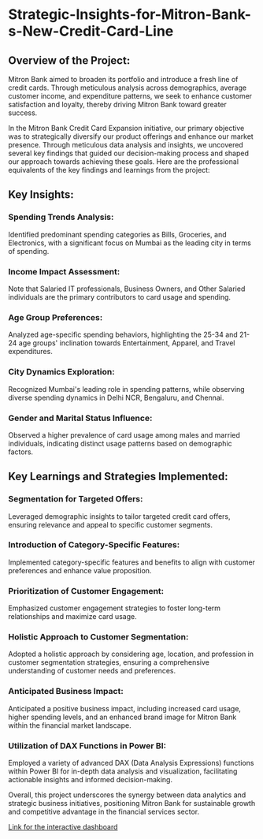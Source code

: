 # Strategic-Insights-for-Mitron-Bank-s-New-Credit-Card-Line

## Overview of the Project: 
Mitron Bank aimed to broaden its portfolio and introduce a fresh line of credit cards. Through meticulous analysis across demographics, average customer income, and expenditure patterns, we seek to enhance customer satisfaction and loyalty, thereby driving Mitron Bank toward greater success.


In the Mitron Bank Credit Card Expansion initiative, our primary objective was to strategically diversify our product offerings and enhance our market presence. Through meticulous data analysis and insights, we uncovered several key findings that guided our decision-making process and shaped our approach towards achieving these goals. Here are the professional equivalents of the key findings and learnings from the project:

## Key Insights:

### Spending Trends Analysis: 
Identified predominant spending categories as Bills, Groceries, and Electronics, with a significant focus on Mumbai as the leading city in terms of spending.

### Income Impact Assessment:
Note that Salaried IT professionals, Business Owners, and Other Salaried individuals are the primary contributors to card usage and spending.

### Age Group Preferences:
Analyzed age-specific spending behaviors, highlighting the 25-34 and 21-24 age groups' inclination towards Entertainment, Apparel, and Travel expenditures.

### City Dynamics Exploration:
Recognized Mumbai's leading role in spending patterns, while observing diverse spending dynamics in Delhi NCR, Bengaluru, and Chennai.

### Gender and Marital Status Influence:
Observed a higher prevalence of card usage among males and married individuals, indicating distinct usage patterns based on demographic factors.

## Key Learnings and Strategies Implemented:

### Segmentation for Targeted Offers:
Leveraged demographic insights to tailor targeted credit card offers, ensuring relevance and appeal to specific customer segments.

### Introduction of Category-Specific Features:
Implemented category-specific features and benefits to align with customer preferences and enhance value proposition.

### Prioritization of Customer Engagement:
Emphasized customer engagement strategies to foster long-term relationships and maximize card usage.

### Holistic Approach to Customer Segmentation:
Adopted a holistic approach by considering age, location, and profession in customer segmentation strategies, ensuring a comprehensive understanding of customer needs and preferences.

### Anticipated Business Impact:
Anticipated a positive business impact, including increased card usage, higher spending levels, and an enhanced brand image for Mitron Bank within the financial market landscape.

### Utilization of DAX Functions in Power BI:
Employed a variety of advanced DAX (Data Analysis Expressions) functions within Power BI for in-depth data analysis and visualization, facilitating actionable insights and informed decision-making.

Overall, this project underscores the synergy between data analytics and strategic business initiatives, positioning Mitron Bank for sustainable growth and competitive advantage in the financial services sector.

[Link for the interactive dashboard](https://app.powerbi.com/view?r=eyJrIjoiZTRjMzExNzItMzc0My00MzhkLWFkYzUtYmJiMWEwMmMzNzdlIiwidCI6IjkwMTlmNmMwLTllYjQtNDc2Ny05OTZmLWI2MzBkNjUxNGIzNyJ9)
